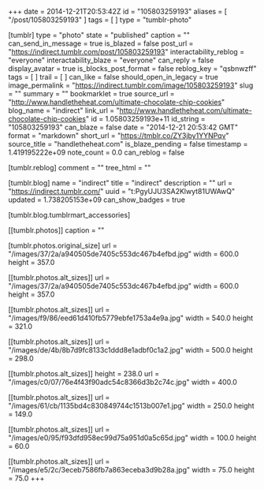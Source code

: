 +++
date = 2014-12-21T20:53:42Z
id = "105803259193"
aliases = [ "/post/105803259193" ]
tags = [ ]
type = "tumblr-photo"

[tumblr]
type = "photo"
state = "published"
caption = ""
can_send_in_message = true
is_blazed = false
post_url = "https://indirect.tumblr.com/post/105803259193"
interactability_reblog = "everyone"
interactability_blaze = "everyone"
can_reply = false
display_avatar = true
is_blocks_post_format = false
reblog_key = "qsbnwzff"
tags = [ ]
trail = [ ]
can_like = false
should_open_in_legacy = true
image_permalink = "https://indirect.tumblr.com/image/105803259193"
slug = ""
summary = ""
bookmarklet = true
source_url = "http://www.handletheheat.com/ultimate-chocolate-chip-cookies"
blog_name = "indirect"
link_url = "http://www.handletheheat.com/ultimate-chocolate-chip-cookies"
id = 1.05803259193e+11
id_string = "105803259193"
can_blaze = false
date = "2014-12-21 20:53:42 GMT"
format = "markdown"
short_url = "https://tmblr.co/ZY3jby1YYNPqv"
source_title = "handletheheat.com"
is_blaze_pending = false
timestamp = 1.419195222e+09
note_count = 0.0
can_reblog = false

[tumblr.reblog]
comment = ""
tree_html = ""

[tumblr.blog]
name = "indirect"
title = "indirect"
description = ""
url = "https://indirect.tumblr.com/"
uuid = "t:PgyUJU3SA2Klwyt81UWAwQ"
updated = 1.738205153e+09
can_show_badges = true

[tumblr.blog.tumblrmart_accessories]

[[tumblr.photos]]
caption = ""

[tumblr.photos.original_size]
url = "/images/37/2a/a940505de7405c553dc467b4efbd.jpg"
width = 600.0
height = 357.0

[[tumblr.photos.alt_sizes]]
url = "/images/37/2a/a940505de7405c553dc467b4efbd.jpg"
width = 600.0
height = 357.0

[[tumblr.photos.alt_sizes]]
url = "/images/f9/86/eed61d410fb5779ebfe1753a4e9a.jpg"
width = 540.0
height = 321.0

[[tumblr.photos.alt_sizes]]
url = "/images/de/4b/8b7d9fc8133c1ddd8e1adbf0c1a2.jpg"
width = 500.0
height = 298.0

[[tumblr.photos.alt_sizes]]
height = 238.0
url = "/images/c0/07/76e4f43f90adc54c8366d3b2c74c.jpg"
width = 400.0

[[tumblr.photos.alt_sizes]]
url = "/images/61/cb/1135bd4c830849744c1513b007e1.jpg"
width = 250.0
height = 149.0

[[tumblr.photos.alt_sizes]]
url = "/images/e0/95/f93dfd958ec99d75a951d0a5c65d.jpg"
width = 100.0
height = 60.0

[[tumblr.photos.alt_sizes]]
url = "/images/e5/2c/3eceb7586fb7a863eceba3d9b28a.jpg"
width = 75.0
height = 75.0
+++

